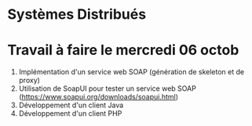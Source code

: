 # **Systèmes Distribués**

# Travail à faire le mercredi 06 octob

1. Implémentation d'un service web SOAP (génération de skeleton et de proxy)
2. Utilisation de SoapUI pour tester un service web SOAP (https://www.soapui.org/downloads/soapui.html)
3. Développement d'un client Java
4. Développement d'un client PHP 